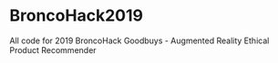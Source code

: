 # BroncoHack2019
All code for 2019 BroncoHack Goodbuys - Augmented Reality Ethical Product Recommender
